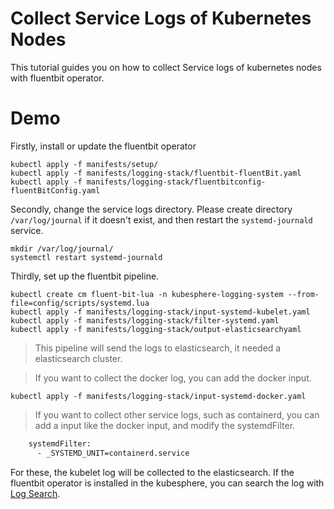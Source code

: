 # Collect Service Logs of Kubernetes Nodes

This tutorial guides you on how to collect Service logs of kubernetes nodes with fluentbit operator.

# Demo

Firstly, install or update the fluentbit operator

```shell
kubectl apply -f manifests/setup/
kubectl apply -f manifests/logging-stack/fluentbit-fluentBit.yaml
kubectl apply -f manifests/logging-stack/fluentbitconfig-fluentBitConfig.yaml
```

Secondly, change the service logs directory. 
Please create directory `/var/log/journal` if it doesn't exist, and then restart the `systemd-journald` service.

```shell
mkdir /var/log/journal/
systemctl restart systemd-journald
```

Thirdly, set up the fluentbit pipeline. 

```shell
kubectl create cm fluent-bit-lua -n kubesphere-logging-system --from-file=config/scripts/systemd.lua
kubectl apply -f manifests/logging-stack/input-systemd-kubelet.yaml
kubectl apply -f manifests/logging-stack/filter-systemd.yaml
kubectl apply -f manifests/logging-stack/output-elasticsearchyaml
```

> This pipeline will send the logs to elasticsearch, it needed a elasticsearch cluster.

> If you want to collect the docker log, you can add the docker input.

```shell
kubectl apply -f manifests/logging-stack/input-systemd-docker.yaml
```

> If you want to collect other service logs, such as containerd, you can add a input like the docker input, 
> and modify the systemdFilter.

```bash
    systemdFilter:
      - _SYSTEMD_UNIT=containerd.service
```

For these, the kubelet log will be collected to the elasticsearch. If the fluentbit operator is installed in the 
kubesphere, you can search the log with [Log Search](https://v3-0.docs.kubesphere.io/docs/toolbox/log-query/).